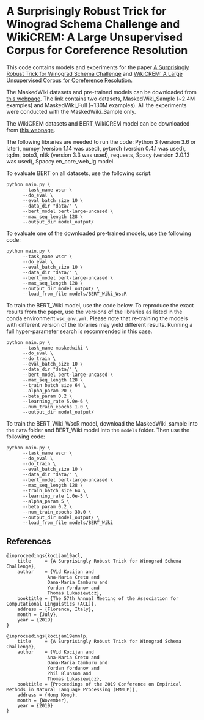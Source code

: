 # A Surprisingly Robust Trick for Winograd Schema Challenge and WikiCREM: A Large Unsupervised Corpus for Coreference Resolution

This code contains models and experiments for the paper [A Surprisingly Robust Trick for Winograd Schema Challenge](https://arxiv.org/abs/1905.06290) and [WikiCREM: A Large Unsupervised Corpus for Coreference Resolution](https://arxiv.org/abs/1908.08025).

The MaskedWiki datasets and pre-trained models can be downloaded from [this webpage](https://ora.ox.ac.uk/objects/uuid:9b34602b-c982-4b49-b4f4-6555b5a82c3d). The link contains two datasets, MaskedWiki\_Sample (~2.4M examples) and MaskedWiki\_Full (~130M examples). All the experiments were conducted with the MaskedWiki\_Sample only.

The WikiCREM datasets and BERT\_WikiCREM model can be downloaded from [this webpage](https://ora.ox.ac.uk/objects/uuid:c83e94bb-7584-41a1-aef9-85b0e764d9e3).

The following libraries are needed to run the code: Python 3 (version 3.6 or later),  numpy (version 1.14 was used), pytorch (version 0.4.1 was used), tqdm, boto3, nltk (version 3.3 was used), requests, Spacy (version 2.0.13 was used), Spaccy en\_core\_web\_lg model.

To evaluate BERT on all datasets, use the following script:
```
python main.py \
      --task_name wscr \
      --do_eval \
      --eval_batch_size 10 \
      --data_dir "data/" \
      --bert_model bert-large-uncased \
      --max_seq_length 128 \
      --output_dir model_output/
```

To evaluate one of the downloaded pre-trained models, use the following code:
```
python main.py \
      --task_name wscr \
      --do_eval \
      --eval_batch_size 10 \
      --data_dir "data/" \
      --bert_model bert-large-uncased \
      --max_seq_length 128 \
      --output_dir model_output/ \
      --load_from_file models/BERT_Wiki_WscR 
```

To train the BERT\_Wiki model, use the code below.
To reproduce the exact results from the paper, use the versions of the libraries as listed in the conda environment `wsc_env.yml`.
Please note that re-training the models with different version of the libraries may yield different results. Running a full hyper-parameter search is recommended in this case.
```
python main.py \
      --task_name maskedwiki \
      --do_eval \
      --do_train \
      --eval_batch_size 10 \
      --data_dir "data/" \
      --bert_model bert-large-uncased \
      --max_seq_length 128 \
      --train_batch_size 64 \
      --alpha_param 20 \
      --beta_param 0.2 \
      --learning_rate 5.0e-6 \
      --num_train_epochs 1.0 \
      --output_dir model_output/ 
```

To train the BERT\_Wiki\_WscR model, download the MaskedWiki\_sample into the `data` folder and BERT\_Wiki model into the `models` folder. Then use the following code:
```
python main.py \
      --task_name wscr \
      --do_eval \
      --do_train \
      --eval_batch_size 10 \
      --data_dir "data/" \
      --bert_model bert-large-uncased \
      --max_seq_length 128 \
      --train_batch_size 64 \
      --learning_rate 1.0e-5 \
      --alpha_param 5 \
      --beta_param 0.2 \
      --num_train_epochs 30.0 \
      --output_dir model_output/ \
      --load_from_file models/BERT_Wiki 
```
## References

```
@inproceedings{kocijan19acl,
    title     = {A Surprisingly Robust Trick for Winograd Schema Challenge},
    author    = {Vid Kocijan and
               Ana-Maria Cretu and
               Oana-Maria Camburu and
               Yordan Yordanov and
               Thomas Lukasiewicz},
    booktitle = {The 57th Annual Meeting of the Association for Computational Linguistics (ACL)},
    address = {Florence, Italy},
    month = {July},
    year = {2019}
}
```
```
@inproceedings{kocijan19emnlp,
    title     = {A Surprisingly Robust Trick for Winograd Schema Challenge},
    author    = {Vid Kocijan and
               Ana-Maria Cretu and
               Oana-Maria Camburu and
               Yordan Yordanov and
               Phil Blunsom and
               Thomas Lukasiewicz},
    booktitle = {Proceedings of the 2019 Conference on Empirical Methods in Natural Language Processing (EMNLP)},
    address = {Hong Kong},
    month = {November},
    year = {2019}
}
```
